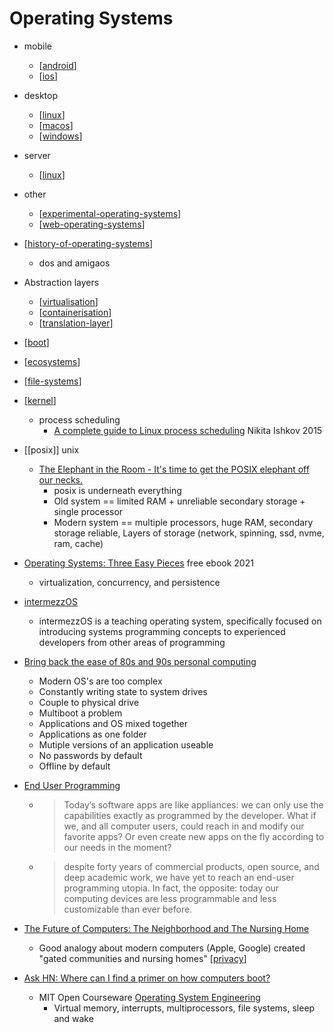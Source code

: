 Operating Systems
=================

* mobile
    * [[android]]
    * [[ios]]
* desktop
    * [[linux]]
    * [[macos]]
    * [[windows]]
* server
    * [[linux]]
* other
    * [[experimental-operating-systems]]
    * [[web-operating-systems]]
* [[history-of-operating-systems]]
    * dos and amigaos
* Abstraction layers
    * [[virtualisation]]
    * [[containerisation]]
    * [[translation-layer]]
* [[boot]]
* [[ecosystems]]
* [[file-systems]]
* [[kernel]]
    * process scheduling
        * [A complete guide to Linux process scheduling](https://trepo.tuni.fi/bitstream/handle/10024/96864/GRADU-1428493916.pdf) Nikita Ishkov 2015
* [[posix]] unix
    * [The Elephant in the Room - It's time to get the POSIX elephant off our necks.](https://queue.acm.org/detail.cfm?id=3570921)
        * posix is underneath everything
        * Old system == limited RAM + unreliable secondary storage + single processor
        * Modern system == multiple processors, huge RAM, secondary storage reliable, Layers of storage (network, spinning, ssd, nvme, ram, cache)

* [Operating Systems: Three Easy Pieces](https://pages.cs.wisc.edu/~remzi/OSTEP/) free ebook 2021
    * virtualization, concurrency, and persistence
* [intermezzOS](http://intermezzos.github.io/)
    * intermezzOS is a teaching operating system, specifically focused on introducing systems programming concepts to experienced developers from other areas of programming


* [Bring back the ease of 80s and 90s personal computing](https://medium.com/@probonopd/bring-back-the-ease-of-80s-and-90s-personal-computing-393738c5e2a1)
    * Modern OS's are too complex
    * Constantly writing state to system drives
    * Couple to physical drive
    * Multiboot a problem
    * Applications and OS mixed together
    * Applications as one folder
    * Mutiple versions of an application useable
    * No passwords by default
    * Offline by default
* [End User Programming](https://www.inkandswitch.com/end-user-programming.html)
    * > Today’s software apps are like appliances: we can only use the capabilities exactly as programmed by the developer. What if we, and all computer users, could reach in and modify our favorite apps? Or even create new apps on the fly according to our needs in the moment?
    * > despite forty years of commercial products, open source, and deep academic work, we have yet to reach an end-user programming utopia. In fact, the opposite: today our computing devices are less programmable and less customizable than ever before.


* [The Future of Computers: The Neighborhood and The Nursing Home](https://puri.sm/posts/the-future-of-computers-the-neighborhood-and-the-nursing-home/)
    * Good analogy about modern computers (Apple, Google) created "gated communities and nursing homes" [[privacy]]

* [Ask HN: Where can I find a primer on how computers boot?](https://news.ycombinator.com/item?id=35229045)
    * MIT Open Courseware [Operating System Engineering](https://ocw.mit.edu/courses/6-828-operating-system-engineering-fall-2012/pages/lecture-notes-and-readings/)
        * Virtual memory, interrupts, multiprocessors, file systems, sleep and wake

[//begin]: # "Autogenerated link references for markdown compatibility"
[android]: android.md "Android"
[ios]: ios.md "iOS"
[linux]: linux.md "Linux"
[macos]: macos.md "MacOS"
[windows]: windows.md "Windows"
[experimental-operating-systems]: experimental-operating-systems.md "experimental-operating-systems"
[web-operating-systems]: web-operating-systems.md "web-operating-systems"
[history-of-operating-systems]: history-of-operating-systems.md "History of Operating Systems"
[virtualisation]: virtualisation.md "Virtualisation"
[containerisation]: containerisation.md "Containerisation"
[translation-layer]: translation-layer.md "translation-layer"
[boot]: boot.md "Boot - System Startup"
[ecosystems]: ecosystems.md "desktop ecosystems"
[file-systems]: file-systems.md "File Systems"
[kernel]: kernel.md "Kernel"
[privacy]: privacy.md "Privacy"
[//end]: # "Autogenerated link references"
